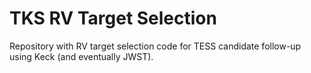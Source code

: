 # TKS RV Target Selection
Repository with RV target selection code for TESS candidate follow-up using Keck (and eventually JWST).
